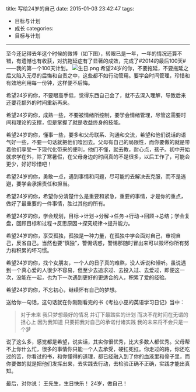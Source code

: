 title: 写给24岁的自己
date: 2015-01-03 23:42:47
tags:
- 目标与计划
- 成长
categories: 
- 目标与计划
---

至今还记得去年这个时候的微博（如下图），转眼已是一年，一年的情况还算不错，有遗憾也有收获，对抗拖延症有了显著的成效，完成了#2014的最后100天#——我的第一个100天计划。
![生日.png](http://blog.iotop.work/image/20150103-24-birthday.png)
希望24岁的你，不要拖延，不要拖延之后又陷入无尽的后悔和自责之中，这些都不如行动管用。要学会时间管理，珍惜和有效地利用每一份钟，这样便不后悔。

希望24岁的你，不要眼高手低，觉得东西自己会了，就不去深入理解，导致后来还要花额外的时间重新再来。

希望24岁的你，成熟一些，不要被情绪所控制，要学会情绪管理，尽管这需要时间和理论的支撑，但是掌握了就是收益终身的技能。

希望24岁的你，懂事一些，要多和父母联系、沟通和交流，希望和他们说话的语气好一些，不要一句话就把他们噎回去。父母有自己的局限性，而你要做的就是带着他们享受一下现代化带来的便利，他们不懂，就去教，耐心点，孩子。初中开始就求学在外，除了寒暑假，在父母身边的时间真的不是很多，以后工作了，可能会更少，好好珍惜吧！

希望24岁的你，勇敢一点，遇到事情和问题，尽可能的去解决去克服，而不是逃避，要学会承担责任和担当。

希望24岁的你，希望你分清楚什么是重要和紧急，重要的事情，才是你的重点，做好了最重要的一件事情，胜过其他的所有。

希望24岁的你，学会规划，目标→计划→分解→任务→行动→回顾→总结；学会复盘，回顾目标和过程→反思原因→探究规律→提升能力。

希望24岁的你，享受孤独，孤独是一种力量，在孤独中学会面对自己，审视自己，反省自己。当然也要“慎独”，警惕诱惑，警惕那随时冒出来可以毁坏你所有努力和积累的坏习惯。

希望24岁的你，找个女朋友，一个人的日子真的难熬，没人诉说和倾听。虽说遇到一个真心爱的人很少不容易，但至少去追求过、去投入过、去爱过，即便这一次，没能在一起，也为下一次遇到更好的更适合的人，积累了爱的经验。

希望24岁的你，不忘初心，继续怀有自己的梦想。

送给你一句话，这句话就在你刚刚看完的书《考拉小巫的英语学习日记》当中：
>对于未来
我只梦想最好的情况
并订下最踏实的计划
而决不花时间在无谓的担心上
因为我知道
只要把我对自己的承诺付诸实践
我的未来将不会只是一个梦

说了这么多，感觉都是希望，说实话，其实你很优秀，比大多数人都优秀。父母帮不上你什么忙，很多的事情你只能一个人去承受，硬扛死扛。你走过的路，你还吃过的苦，你看过的书，和你懂得的道理，都已经融入到了你的血液里和骨子里，而你要做的就是把他们发挥出来，去实践去行动，去检验正确不正确，实践才能出真知。

最后，对你说：
王先生，生日快乐！
24岁，做自己！
